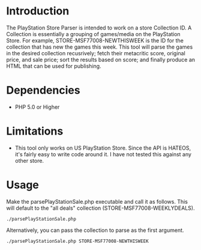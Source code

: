 # Introduction
The PlayStation Store Parser is intended to work on a store Collection ID. A Collection is essentially a grouping of games/media on the PlayStation Store. For example, STORE-MSF77008-NEWTHISWEEK is the ID for the collection that has new the games this week. This tool will parse the games in the desired collection recusrively; fetch their metacritic score, original price, and sale price; sort the results based on score; and finally produce an HTML that can be used for publishing.

# Dependencies
- PHP 5.0 or Higher

# Limitations
- This tool only works on US PlayStation Store. Since the API is HATEOS, it's fairly easy to write code around it. I have not tested this against any other store.

# Usage
Make the parsePlayStationSale.php executable and call it as follows. This will default to the "all deals" collection (STORE-MSF77008-WEEKLYDEALS).

`./parsePlayStationSale.php`

Alternatively, you can pass the collection to parse as the first argument.

`./parsePlayStationSale.php STORE-MSF77008-NEWTHISWEEK`

